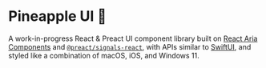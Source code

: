 # Pineapple UI 🍍

A work-in-progress React & Preact UI component library built on [React Aria Components](https://react-spectrum.adobe.com/react-aria/react-aria-components.html) and [`@preact/signals-react`](https://github.com/preactjs/signals/tree/main/packages/react), with APIs similar to [SwiftUI](https://developer.apple.com/documentation/swiftui/), and styled like a combination of macOS, iOS, and Windows 11.
